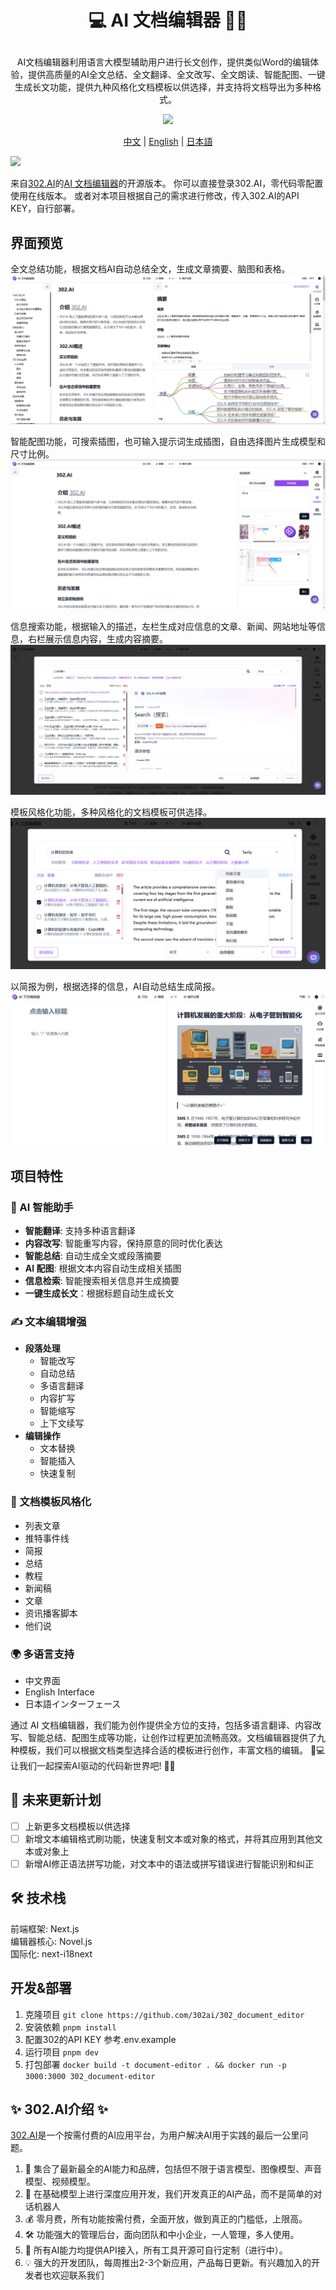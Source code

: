 # <p align="center">💻 AI 文档编辑器 🚀✨</p>

<p align="center">AI文档编辑器利用语言大模型辅助用户进行长文创作，提供类似Word的编辑体验，提供高质量的AI全文总结、全文翻译、全文改写、全文朗读、智能配图、一键生成长文功能，提供九种风格化文档模板以供选择，并支持将文档导出为多种格式。</p>

<p align="center"><a href="https://302.ai/tools/word/" target="blank"><img src="https://file.302ai.cn/gpt/imgs/badge/21212.png" /></a></p >

<p align="center"><a href="README zh.md">中文</a> | <a href="README.md">English</a> | <a href="README_ja.md">日本語</a></p>

![](https://file.302ai.cn/gpt/imgs/github/20241128-181212.jpeg)


来自[302.AI](https://302.ai)的[AI 文档编辑器](https://302.ai/tools/word/)的开源版本。
你可以直接登录302.AI，零代码零配置使用在线版本。
或者对本项目根据自己的需求进行修改，传入302.AI的API KEY，自行部署。

## 界面预览
全文总结功能，根据文档AI自动总结全文，生成文章摘要、脑图和表格。
![界面预览](docs/preview.jpg)         

智能配图功能，可搜索插图，也可输入提示词生成插图，自由选择图片生成模型和尺寸比例。
![界面预览](docs/preview2.jpg)      

信息搜索功能，根据输入的描述，左栏生成对应信息的文章、新闻、网站地址等信息，右栏展示信息内容，生成内容摘要。
![界面预览](docs/preview3.jpg)     

模板风格化功能，多种风格化的文档模板可供选择。
![界面预览](docs/文档编辑1.png)      

以简报为例，根据选择的信息，AI自动总结生成简报。
![界面预览](docs/文档编辑2.png)

## 项目特性

### 🤖 AI 智能助手
- **智能翻译**: 支持多种语言翻译
- **内容改写**: 智能重写内容，保持原意的同时优化表达
- **智能总结**: 自动生成全文或段落摘要
- **AI 配图**: 根据文本内容自动生成相关插图
- **信息检索**: 智能搜索相关信息并生成摘要
- **一键生成长文**：根据标题自动生成长文

### ✍️ 文本编辑增强
- **段落处理**
  - 智能改写
  - 自动总结
  - 多语言翻译
  - 内容扩写
  - 智能缩写
  - 上下文续写
- **编辑操作**
  - 文本替换
  - 智能插入
  - 快速复制

### 🌟 文档模板风格化
- 列表文章
- 推特事件线
- 简报
- 总结
- 教程
- 新闻稿
- 文章
- 资讯播客脚本
- 他们说

### 🌍 多语言支持
- 中文界面
- English Interface
- 日本語インターフェース

通过 AI 文档编辑器，我们能为创作提供全方位的支持，包括多语言翻译、内容改写、智能总结、配图生成等功能，让创作过程更加流畅高效。文档编辑器提供了九种模板，我们可以根据文档类型选择合适的模板进行创作，丰富文档的编辑。 🎉💻 让我们一起探索AI驱动的代码新世界吧! 🌟🚀

## 🚩 未来更新计划
- [ ] 上新更多文档模板以供选择
- [ ] 新增文本编辑格式刷功能，快速复制文本或对象的格式，并将其应用到其他文本或对象上
- [ ] 新增AI修正语法拼写功能，对文本中的语法或拼写错误进行智能识别和纠正

## 🛠️ 技术栈
前端框架: Next.js <br>
编辑器核心: Novel.js <br>
国际化: next-i18next <br>


## 开发&部署
1. 克隆项目 `git clone https://github.com/302ai/302_document_editor`
2. 安装依赖 `pnpm install`
3. 配置302的API KEY 参考.env.example
4. 运行项目 `pnpm dev`
5. 打包部署 `docker build -t document-editor . && docker run -p 3000:3000 302_document-editor`


## ✨ 302.AI介绍 ✨
[302.AI](https://302.ai)是一个按需付费的AI应用平台，为用户解决AI用于实践的最后一公里问题。
1. 🧠 集合了最新最全的AI能力和品牌，包括但不限于语言模型、图像模型、声音模型、视频模型。
2. 🚀 在基础模型上进行深度应用开发，我们开发真正的AI产品，而不是简单的对话机器人
3. 💰 零月费，所有功能按需付费，全面开放，做到真正的门槛低，上限高。
4. 🛠 功能强大的管理后台，面向团队和中小企业，一人管理，多人使用。
5. 🔗 所有AI能力均提供API接入，所有工具开源可自行定制（进行中）。
6. 💡 强大的开发团队，每周推出2-3个新应用，产品每日更新。有兴趣加入的开发者也欢迎联系我们
